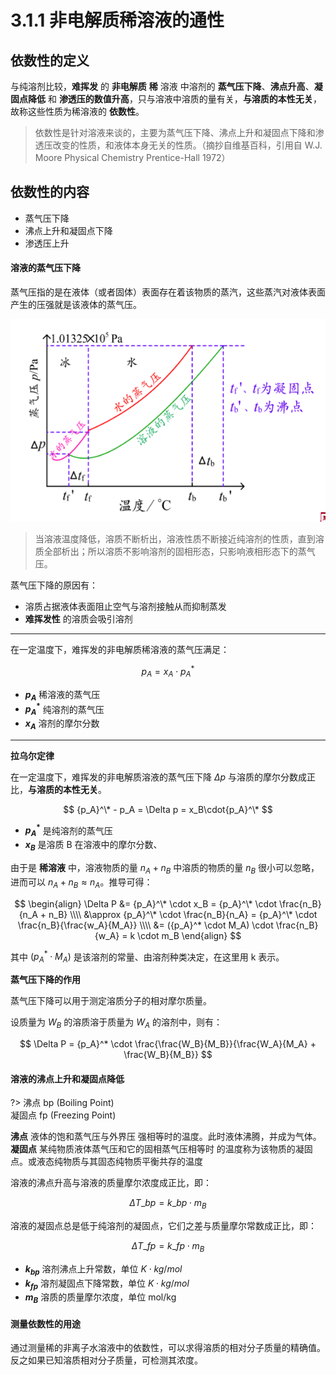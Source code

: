 # 3.1.1 非电解质稀溶液的通性

## 依数性的定义

与纯溶剂比较，**难挥发** 的 **非电解质** **稀** 溶液 中溶剂的 **蒸气压下降**、**沸点升高**、**凝固点降低** 和 **渗透压的数值升高**，只与溶液中溶质的量有关，**与溶质的本性无关**，故称这些性质为稀溶液的 **依数性**。

> 依数性是针对溶液来谈的，主要为蒸气压下降、沸点上升和凝固点下降和渗透压改变的性质，和液体本身无关的性质。（摘抄自维基百科，引用自 W.J. Moore Physical Chemistry Prentice-Hall 1972）

## 依数性的内容

- 蒸气压下降
- 沸点上升和凝固点下降
- 渗透压上升

#### 溶液的蒸气压下降

蒸气压指的是在液体（或者固体）表面存在着该物质的蒸汽，这些蒸汽对液体表面产生的压强就是该液体的蒸气压。

![](3.1.1-0.png)

> 当溶液温度降低，溶质不断析出，溶液性质不断接近纯溶剂的性质，直到溶质全部析出；所以溶质不影响溶剂的固相形态，只影响液相形态下的蒸气压。

蒸气压下降的原因有：

- 溶质占据液体表面阻止空气与溶剂接触从而抑制蒸发
- **难挥发性** 的溶质会吸引溶剂

----

在一定温度下，难挥发的非电解质稀溶液的蒸气压满足：

$$
p_A = x_A\cdot{p_A}^*
$$

- **$p_A$** 稀溶液的蒸气压
- **${p_A}^*$** 纯溶剂的蒸气压
- **$x_A$** 溶剂的摩尔分数

-----

**拉乌尔定律**

在一定温度下，难挥发的非电解质溶液的蒸气压下降 $\Delta p$ 与溶质的摩尔分数成正比，**与溶质的本性无关**。

$$
{p_A}^\* - p_A = \Delta p = x_B\cdot{p_A}^\*
$$

- **${p_A}^*$** 是纯溶剂的蒸气压
- **$x_B$** 是溶质 B 在溶液中的摩尔分数、

由于是 **稀溶液** 中，溶液物质的量 $n_A + n_B$ 中溶质的物质的量 $n_B$ 很小可以忽略，进而可以 $n_A + n_B \approx n_A$。推导可得：


$$
\begin{align}
\Delta P &= {p_A}^\* \cdot x_B = {p_A}^\* \cdot \frac{n_B}{n_A + n_B} \\\\
&\approx {p_A}^\* \cdot \frac{n_B}{n_A} = {p_A}^\* \cdot \frac{n_B}{\frac{w_A}{M_A}} \\\\
&= ({p_A}^* \cdot M_A) \cdot \frac{n_B}{w_A} = k \cdot m_B
\end{align}
$$

其中 $({p_A}^* \cdot M_A)$ 是该溶剂的常量、由溶剂种类决定，在这里用 k 表示。

**蒸气压下降的作用**

蒸气压下降可以用于测定溶质分子的相对摩尔质量。

设质量为 $W_B$ 的溶质溶于质量为 $W_A$ 的溶剂中，则有：

$$
\Delta P = {p_A}^* \cdot \frac{\frac{W_B}{M_B}}{\frac{W_A}{M_A} + \frac{W_B}{M_B}}
$$

#### 溶液的沸点上升和凝固点降低

?> 沸点 bp (Boiling Point)  
凝固点 fp (Freezing Point)

**沸点** 液体的饱和蒸气压与外界压 强相等时的温度。此时液体沸腾，并成为气体。  
**凝固点** 某纯物质液体蒸气压和它的固相蒸气压相等时 的温度称为该物质的凝固点。或液态纯物质与其固态纯物质平衡共存的温度

溶液的沸点升高与溶液的质量摩尔浓度成正比，即：

$$
\Delta T\_{bp} = k\_{bp} \cdot m_B
$$

溶液的凝固点总是低于纯溶剂的凝固点，它们之差与质量摩尔常数成正比，即：

$$
\Delta T\_{fp} = k\_{fp} \cdot m_B
$$

- **$k_{bp}$** 溶剂沸点上升常数，单位 $K \cdot kg/mol$
- **$k_{fp}$** 溶剂凝固点下降常数，单位 $K \cdot kg/mol$
- **$m_B$** 溶质的质量摩尔浓度，单位 mol/kg

#### 测量依数性的用途

通过测量稀的非离子水溶液中的依数性，可以求得溶质的相对分子质量的精确值。反之如果已知溶质相对分子质量，可检测其浓度。

